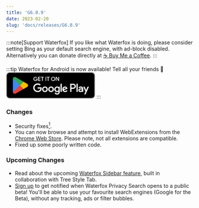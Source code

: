 ```yaml
---
title: 'G6.0.9'
date: 2023-02-20
slug: 'docs/releases/G6.0.9'
---
```


:::note[Support Waterfox]
If you like what Waterfox is doing, please consider setting Bing as your default search engine, with ad-block disabled.
Alternatively you can donate directly at [☕️ Buy Me a Coffee](https://www.buymeacoffee.com/waterfox).
:::

:::tip
Waterfox for Android is now available! Tell all your friends 📣
[![Get it on Google Play](../../../../assets/google-play-badge.png)](https://play.google.com/store/apps/details?id=net.waterfox.android.release)
:::

### Changes

- Security fixes[<sup>1</sup>](https://www.mozilla.org/en-US/security/advisories/mfsa2024-06/).
- You can now browse and attempt to install WebExtensions from the [Chrome Web Store](https://chromewebstore.google.com). Please note, not all extensions are compatible.
- Fixed up some poorly written code.

### Upcoming Changes

- Read about the upcoming [Waterfox Sidebar feature](https://www.waterfox.net/blog/waterfox-x-treestyletab/), built in collaboration with Tree Style Tab.
- [Sign up](https://browserworks.typeform.com/to/E1KEJaKj) to get notified when Waterfox Privacy Search opens to a public beta! You'll be able to use your favourite search engines (Google for the Beta), without any tracking, ads or filter bubbles.